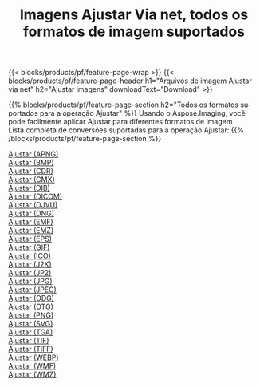 ﻿---
title: Imagens Ajustar Via net, todos os formatos de imagem suportados 
weight: 3920
url: /pt/net/adjust 
lang: pt
langdirlevel: 2
locales: zh-hans,ja,it,ru,de,es,fr,nl,id,lt,pl,pt,vi,tr,ko,zh-hant,ar,hi,th,sv,cs,uk,he
description: Usando Aspose.Imaging, você pode facilmente imagens Ajustar Via net
---

{{< blocks/products/pf/feature-page-wrap >}}
{{< blocks/products/pf/feature-page-header h1="Arquivos de imagem Ajustar via net" h2="Ajustar imagens" downloadText="Download" >}}


{{% blocks/products/pf/feature-page-section  h2="Todos os formatos suportados para a operação Ajustar" %}}
Usando o Aspose.Imaging, você pode facilmente aplicar Ajustar para diferentes formatos de imagem
<br/>
Lista completa de conversões suportadas para a operação Ajustar:
{{% /blocks/products/pf/feature-page-section %}}
<div class="container-fluid productfamilypage bg-gray">
    <div class="convertypes bg-gray agp-content section">
        <div class="container">
		<div class="row other-converters">
		    <div class='col-md-2 other-converter remove-lp remove-rp'><a href="/imaging/pt/net/adjust/apng" >Ajustar (APNG)</a></div><div class='col-md-2 other-converter remove-lp remove-rp'><a href="/imaging/pt/net/adjust/bmp" >Ajustar (BMP)</a></div><div class='col-md-2 other-converter remove-lp remove-rp'><a href="/imaging/pt/net/adjust/cdr" >Ajustar (CDR)</a></div><div class='col-md-2 other-converter remove-lp remove-rp'><a href="/imaging/pt/net/adjust/cmx" >Ajustar (CMX)</a></div><div class='col-md-2 other-converter remove-lp remove-rp'><a href="/imaging/pt/net/adjust/dib" >Ajustar (DIB)</a></div><div class='col-md-2 other-converter remove-lp remove-rp'><a href="/imaging/pt/net/adjust/dicom" >Ajustar (DICOM)</a></div><div class='col-md-2 other-converter remove-lp remove-rp'><a href="/imaging/pt/net/adjust/djvu" >Ajustar (DJVU)</a></div><div class='col-md-2 other-converter remove-lp remove-rp'><a href="/imaging/pt/net/adjust/dng" >Ajustar (DNG)</a></div><div class='col-md-2 other-converter remove-lp remove-rp'><a href="/imaging/pt/net/adjust/emf" >Ajustar (EMF)</a></div><div class='col-md-2 other-converter remove-lp remove-rp'><a href="/imaging/pt/net/adjust/emz" >Ajustar (EMZ)</a></div><div class='col-md-2 other-converter remove-lp remove-rp'><a href="/imaging/pt/net/adjust/eps" >Ajustar (EPS)</a></div><div class='col-md-2 other-converter remove-lp remove-rp'><a href="/imaging/pt/net/adjust/gif" >Ajustar (GIF)</a></div><div class='col-md-2 other-converter remove-lp remove-rp'><a href="/imaging/pt/net/adjust/ico" >Ajustar (ICO)</a></div><div class='col-md-2 other-converter remove-lp remove-rp'><a href="/imaging/pt/net/adjust/j2k" >Ajustar (J2K)</a></div><div class='col-md-2 other-converter remove-lp remove-rp'><a href="/imaging/pt/net/adjust/jp2" >Ajustar (JP2)</a></div><div class='col-md-2 other-converter remove-lp remove-rp'><a href="/imaging/pt/net/adjust/jpg" >Ajustar (JPG)</a></div><div class='col-md-2 other-converter remove-lp remove-rp'><a href="/imaging/pt/net/adjust/jpeg" >Ajustar (JPEG)</a></div><div class='col-md-2 other-converter remove-lp remove-rp'><a href="/imaging/pt/net/adjust/odg" >Ajustar (ODG)</a></div><div class='col-md-2 other-converter remove-lp remove-rp'><a href="/imaging/pt/net/adjust/otg" >Ajustar (OTG)</a></div><div class='col-md-2 other-converter remove-lp remove-rp'><a href="/imaging/pt/net/adjust/png" >Ajustar (PNG)</a></div><div class='col-md-2 other-converter remove-lp remove-rp'><a href="/imaging/pt/net/adjust/svg" >Ajustar (SVG)</a></div><div class='col-md-2 other-converter remove-lp remove-rp'><a href="/imaging/pt/net/adjust/tga" >Ajustar (TGA)</a></div><div class='col-md-2 other-converter remove-lp remove-rp'><a href="/imaging/pt/net/adjust/tif" >Ajustar (TIF)</a></div><div class='col-md-2 other-converter remove-lp remove-rp'><a href="/imaging/pt/net/adjust/tiff" >Ajustar (TIFF)</a></div><div class='col-md-2 other-converter remove-lp remove-rp'><a href="/imaging/pt/net/adjust/webp" >Ajustar (WEBP)</a></div><div class='col-md-2 other-converter remove-lp remove-rp'><a href="/imaging/pt/net/adjust/wmf" >Ajustar (WMF)</a></div><div class='col-md-2 other-converter remove-lp remove-rp'><a href="/imaging/pt/net/adjust/wmz" >Ajustar (WMZ)</a></div>
                </div>
        </div>
    </div>
</div>
<br/>
